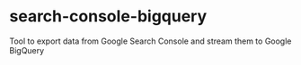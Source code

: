 # search-console-bigquery
Tool to export data from Google Search Console and stream them to Google BigQuery
